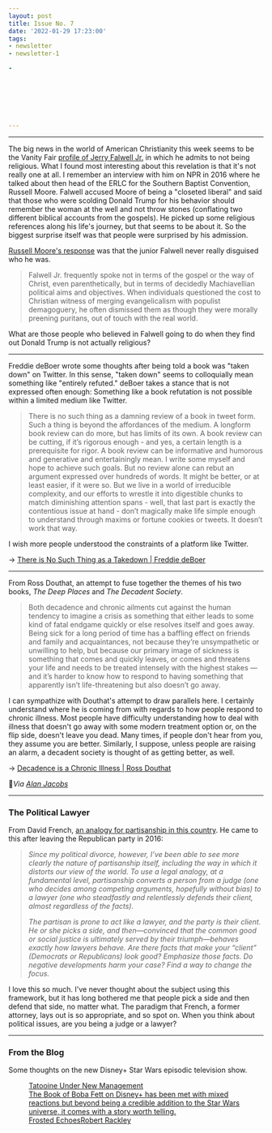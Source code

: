 ```yaml
---
layout: post
title: Issue No. 7
date: '2022-01-29 17:23:00'
tags:
- newsletter
- newsletter-1

- 







---
```


* * *

The big news in the world of American Christianity this week seems to be the Vanity Fair [profile of Jerry Falwell Jr.](https://www.vanityfair.com/news/2022/01/inside-jerry-falwell-jr-unlikely-rise-and-precipitous-fall) in which he admits to not being religious. What I found most interesting about this revelation is that it's not really one at all. I remember an interview with him on NPR in 2016 where he talked about then head of the ERLC for the Southern Baptist Convention, Russell Moore. Falwell accused Moore of being a "closeted liberal" and said that those who were scolding Donald Trump for his behavior should remember the woman at the well and not throw stones (conflating two different biblical accounts from the gospels). He picked up some religious references along his life's journey, but that seems to be about it. So the biggest surprise itself was that people were surprised by his admission.

[Russell Moore's response](http://christianitytoday.activehosted.com/index.php?action=social&chash=fe7ecc4de28b2c83c016b5c6c2acd826.8233&s=a8fd002c036f53a05b995f07ac49e328) was that the junior Falwell never really disguised who he was.

> Falwell Jr. frequently spoke not in terms of the gospel or the way of Christ, even parenthetically, but in terms of decidedly Machiavellian political aims and objectives. When individuals questioned the cost to Christian witness of merging evangelicalism with populist demagoguery, he often dismissed them as though they were morally preening puritans, out of touch with the real world.

What are those people who believed in Falwell going to do when they find out Donald Trump is not actually religious?

* * *

Freddie deBoer wrote some thoughts after being told a book was "taken down" on Twitter. In this sense, "taken down" seems to colloquially mean something like "entirely refuted." deBoer takes a stance that is not expressed often enough: Something like a book refutation is not possible within a limited medium like Twitter.

> There is no such thing as a damning review of a book in tweet form. Such a thing is beyond the affordances of the medium. A longform book review can do more, but has limits of its own. A book review can be cutting, if it’s rigorous enough - and yes, a certain length is a prerequisite for rigor. A book review can be informative and humorous and generative and entertainingly mean. I write some myself and hope to achieve such goals. But no review alone can rebut an argument expressed over hundreds of words. It might be better, or at least easier, if it were so. But we live in a world of irreducible complexity, and our efforts to wrestle it into digestible chunks to match diminishing attention spans - well, that last part is exactly the contentious issue at hand - don’t magically make life simple enough to understand through maxims or fortune cookies or tweets. It doesn’t work that way.

I wish more people understood the constraints of a platform like Twitter.

→ [There is No Such Thing as a Takedown | Freddie deBoer](https://freddiedeboer.substack.com/p/there-is-no-such-thing-as-a-takedown)

* * *

From Ross Douthat, an attempt to fuse together the themes of his two books, _The Deep Places_ and _The Decadent Society_.

> Both decadence and chronic ailments cut against the human tendency to imagine a crisis as something that either leads to some kind of fatal endgame quickly or else resolves itself and goes away. Being sick for a long period of time has a baffling effect on friends and family and acquaintances, not because they’re unsympathetic or unwilling to help, but because our primary image of sickness is something that comes and quickly leaves, or comes and threatens your life and needs to be treated intensely with the highest stakes — and it’s harder to know how to respond to having something that apparently isn’t life-threatening but also doesn’t go away.

I can sympathize with Douthat's attempt to draw parallels here. I certainly understand where he is coming from with regards to how people respond to chronic illness. Most people have difficulty understanding how to deal with illness that doesn't go away with some modern treatment option or, on the flip side, doesn't leave you dead. Many times, if people don't hear from you, they assume you are better. Similarly, I suppose, unless people are raising an alarm, a decadent society is thought of as getting better, as well.

→ [Decadence is a Chronic Illness | Ross Douthat](https://douthat.substack.com/p/decadence-is-a-chronic-illness)

🔗_Via [Alan Jacobs](https://blog.ayjay.org/incremental/)_

* * *

### The Political Lawyer

From David French, [an analogy for partisanship in this country](https://newsletters.theatlantic.com/the-third-rail/61f2e42a6c908600204ca37c/declare-independence-from-covid-partisanship/). He came to this after leaving the Republican party in 2016:

> _Since my political divorce, however, I’ve been able to see more clearly the nature of partisanship itself, including the way in which it distorts our view of the world. To use a legal analogy, at a fundamental level, partisanship converts a person from a judge (one who decides among competing arguments, hopefully without bias) to a lawyer (one who steadfastly and relentlessly defends their client, almost regardless of the facts)._   
>   
> _The partisan is prone to act like a lawyer, and the party is their client. He or she picks a side, and then—convinced that the common good or social justice is ultimately served by their triumph—behaves exactly how lawyers behave. Are there facts that make your “client” (Democrats or Republicans) look good? Emphasize those facts. Do negative developments harm your case? Find a way to change the focus._

I love this so much. I've never thought about the subject using this framework, but it has long bothered me that people pick a side and then defend that side, no matter what. The paradigm that French, a former attorney, lays out is so appropriate, and so spot on. When you think about political issues, are you being a judge or a lawyer?

* * *

### From the Blog

Some thoughts on the new Disney+ Star Wars episodic television show.

<figure class="kg-card kg-bookmark-card"><a class="kg-bookmark-container" href=" __GHOST_URL__ /tatooine-under-new-management/"><div class="kg-bookmark-content">
<div class="kg-bookmark-title">Tatooine Under New Management</div>
<div class="kg-bookmark-description">The Book of Boba Fett on Disney+ has been met with mixed reactions but beyond being a credible addition to the Star Wars universe, it comes with a story worth telling.</div>
<div class="kg-bookmark-metadata">
<img class="kg-bookmark-icon" src=" __GHOST_URL__ /favicon.png" alt=""><span class="kg-bookmark-author">Frosted Echoes</span><span class="kg-bookmark-publisher">Robert Rackley</span>
</div>
</div>
<div class="kg-bookmark-thumbnail"><img src=" __GHOST_URL__ /content/images/2022/01/892CA503-0904-43DC-B179-7757A6F1AD0D.jpeg" alt=""></div></a></figure>